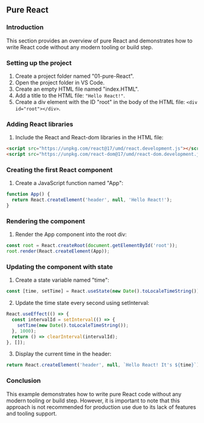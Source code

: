 
## Pure React

### Introduction

This section provides an overview of pure React and demonstrates how to write React code without any modern tooling or build step.

### Setting up the project

1. Create a project folder named "01-pure-React".
2. Open the project folder in VS Code.
3. Create an empty HTML file named "index.HTML".
4. Add a title to the HTML file: `"Hello React!"`.
5. Create a div element with the ID "root" in the body of the HTML file: `<div id="root"></div>`.

### Adding React libraries

1. Include the React and React-dom libraries in the HTML file:

```html
<script src="https://unpkg.com/react@17/umd/react.development.js"></script>
<script src="https://unpkg.com/react-dom@17/umd/react-dom.development.js"></script>
```

### Creating the first React component

1. Create a JavaScript function named "App":

```javascript
function App() {
  return React.createElement('header', null, 'Hello React!');
}
```

### Rendering the component

1. Render the App component into the root div:

```javascript
const root = React.createRoot(document.getElementById('root'));
root.render(React.createElement(App));
```

### Updating the component with state

1. Create a state variable named "time":

```javascript
const [time, setTime] = React.useState(new Date().toLocaleTimeString());
```

2. Update the time state every second using setInterval:

```javascript
React.useEffect(() => {
  const intervalId = setInterval(() => {
    setTime(new Date().toLocaleTimeString());
  }, 1000);
  return () => clearInterval(intervalId);
}, []);
```

3. Display the current time in the header:

```javascript
return React.createElement('header', null, `Hello React! It's ${time}`);
```

### Conclusion

This example demonstrates how to write pure React code without any modern tooling or build step. However, it is important to note that this approach is not recommended for production use due to its lack of features and tooling support.
